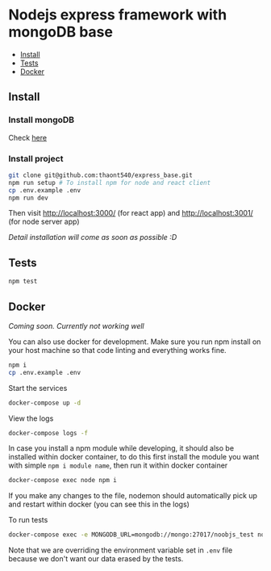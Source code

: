 # Nodejs express framework with mongoDB base

- [Install](#install)
- [Tests](#tests)
- [Docker](#docker)

<!-- /TOC -->

## Install

### Install mongoDB
Check [here](https://docs.mongodb.com/manual/tutorial/install-mongodb-on-ubuntu/)

### Install project

```sh
git clone git@github.com:thaont540/express_base.git
npm run setup # To install npm for node and react client
cp .env.example .env
npm run dev
```

Then visit [http://localhost:3000/](http://localhost:3000/) (for react app) and [http://localhost:3001/](http://localhost:3001/) (for node server app)

*Detail installation will come as soon as possible :D*

## Tests

```sh
npm test
```

## Docker

*Coming soon. Currently not working well*

You can also use docker for development. Make sure you run npm install on your host machine so that code linting and everything works fine.

```sh
npm i
cp .env.example .env
```

Start the services

```sh
docker-compose up -d
```

View the logs

```sh
docker-compose logs -f
```

In case you install a npm module while developing, it should also be installed within docker container, to do this first install the module you want with simple `npm i module name`, then run it within docker container

```sh
docker-compose exec node npm i
```

If you make any changes to the file, nodemon should automatically pick up and restart within docker (you can see this in the logs)

To run tests

```sh
docker-compose exec -e MONGODB_URL=mongodb://mongo:27017/noobjs_test node npm test
```

Note that we are overriding the environment variable set in `.env` file because we don't want our data erased by the tests.
